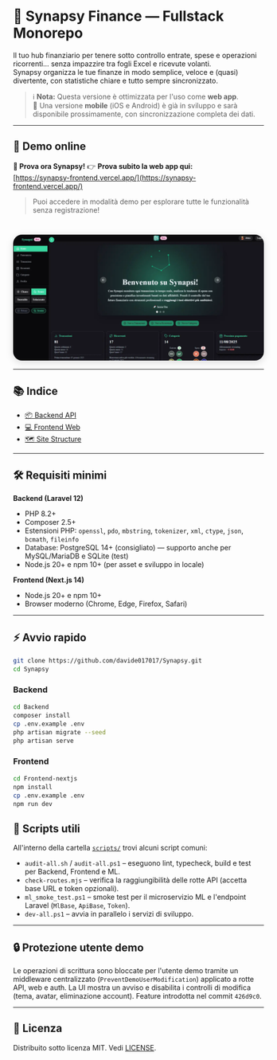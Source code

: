 # 🚀 Synapsy Finance — Fullstack Monorepo

Il tuo hub finanziario per tenere sotto controllo entrate, spese e operazioni ricorrenti… senza impazzire tra fogli Excel e ricevute volanti.  
Synapsy organizza le tue finanze in modo semplice, veloce e (quasi) divertente, con statistiche chiare e tutto sempre sincronizzato.

> ℹ️ **Nota:** Questa versione è ottimizzata per l'uso come **web app**.  
> 📱 Una versione **mobile** (iOS e Android) è già in sviluppo e sarà disponibile prossimamente, con sincronizzazione completa dei dati.

---

## 🔗 Demo online

**🚀 Prova ora Synapsy!**
👉 **Prova subito la web app qui:**  
[https://synapsy-frontend.vercel.app/](https://synapsy-frontend.vercel.app/)

> Puoi accedere in modalità demo per esplorare tutte le funzionalità senza registrazione!

<br/>

<img src="./Frontend-nextjs/public/images/ScreenS.webp" alt="Screenshot Synapsy" width="600" style="border-radius: 18px; box-shadow: 0 4px 16px #0002; margin-top: 10px;" />

---

## 📚 Indice

-   [📦 Backend API](Backend/docs/README.md)
-   [💻 Frontend Web](Frontend-nextjs/docs/README.md)
-   [🗺️ Site Structure](Frontend-nextjs/docs/SITE_STRUCTURE.md)

---

## 🛠️ Requisiti minimi

**Backend (Laravel 12)**

-   PHP 8.2+
-   Composer 2.5+
-   Estensioni PHP: `openssl`, `pdo`, `mbstring`, `tokenizer`, `xml`, `ctype`, `json`, `bcmath`, `fileinfo`
-   Database: PostgreSQL 14+ (consigliato) — supporto anche per MySQL/MariaDB e SQLite (test)
-   Node.js 20+ e npm 10+ (per asset e sviluppo in locale)

**Frontend (Next.js 14)**

-   Node.js 20+ e npm 10+
-   Browser moderno (Chrome, Edge, Firefox, Safari)

---

## ⚡ Avvio rapido

```bash
git clone https://github.com/davide017017/Synapsy.git
cd Synapsy
```

### Backend

```bash
cd Backend
composer install
cp .env.example .env
php artisan migrate --seed
php artisan serve
```

### Frontend

```bash
cd Frontend-nextjs
npm install
cp .env.example .env
npm run dev
```

## 🧰 Scripts utili

All'interno della cartella [`scripts/`](scripts) trovi alcuni script comuni:

- `audit-all.sh` / `audit-all.ps1` – eseguono lint, typecheck, build e test per Backend, Frontend e ML.
- `check-routes.mjs` – verifica la raggiungibilità delle rotte API (accetta base URL e token opzionali).
- `ml_smoke_test.ps1` – smoke test per il microservizio ML e l'endpoint Laravel (`MlBase`, `ApiBase`, `Token`).
- `dev-all.ps1` – avvia in parallelo i servizi di sviluppo.

---

## 🔒 Protezione utente demo

Le operazioni di scrittura sono bloccate per l'utente demo tramite un middleware centralizzato (`PreventDemoUserModification`) applicato a rotte API, web e auth. La UI mostra un avviso e disabilita i controlli di modifica (tema, avatar, eliminazione account). Feature introdotta nel commit `426d9c0`.

---

## 📄 Licenza

Distribuito sotto licenza MIT. Vedi [LICENSE](LICENSE).
